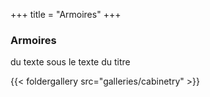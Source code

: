 +++
title = "Armoires"
+++

### Armoires

du texte sous le texte du titre 

{{< foldergallery src="galleries/cabinetry" >}}